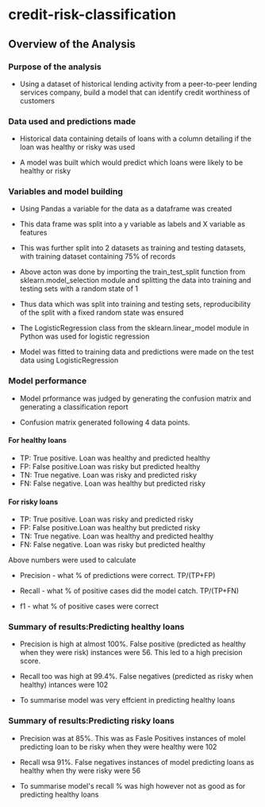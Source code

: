 # credit-risk-classification

## Overview of the Analysis

### Purpose of the analysis

 - Using a dataset of historical lending activity from a peer-to-peer lending services company, build a model that can identify credit worthiness of customers

### Data used and predictions made

 - Historical data containing details of loans with a column detailing if the loan was healthy or risky was used

  - A model was built which would predict which loans were likely to be healthy or risky

### Variables and model building

 - Using Pandas a variable for the data as a dataframe was created

 - This data frame was split into a y variable as labels and X variable as features

 - This was further split into 2 datasets as training and testing datasets, with training dataset containing 75% of records

 - Above acton was done by  importing the train_test_split function from sklearn.model_selection module and splitting the data into training and testing sets with a random state of 1

 - Thus data which was split into training and testing sets, reproducibility of the split with a fixed random state was ensured

 - The LogisticRegression class from the sklearn.linear_model module in Python was used for logistic regression

 - Model was fitted to training data and predictions were made on the test data using LogisticRegression

### Model performance

 - Model prformance was judged by generating the confusion matrix and generating a classification report

 - Confusion matrix generated following 4 data points. 
 #### For healthy loans
  - TP: True positive. Loan was healthy and predicted healthy
  - FP: False positive.Loan was risky but predicted healthy
  - TN: True negative. Loan was risky and predicted risky
  - FN: False negative. Loan was healthy but predicted risky
#### For risky loans
  - TP: True positive. Loan was risky and predicted risky
  - FP: False positive.Loan was healthy but predicted risky
  - TN: True negative. Loan was healthy and predicted healthy
  - FN: False negative. Loan was risky but predicted healthy

Above numbers were used to calculate 

 - Precision - what % of predictions were correct. TP/(TP+FP)

 - Recall - what % of positive cases did the model catch. TP/(TP+FN)

 - f1 - what % of positive cases were correct

### Summary of results:Predicting healthy loans

 - Precision is high at almost 100%. False positive (predicted as healthy when they were risk) instances were 56. This led to a high precision score.

 - Recall too was high at 99.4%. False negatives (predicted as risky when healthy) intances were 102

 - To summarise model was very effcient in predicting healthy loans

### Summary of results:Predicting risky loans

 - Precision was at 85%. This was as Fasle Positives instances of molel predicting loan to be risky when they were healthy were 102

 - Recall wsa 91%. False negatives instances of model predicting loans as healthy when thy were risky were 56

 - To summarise model's recall % was high however not as good as for predicting healthy loans